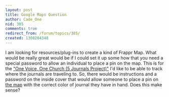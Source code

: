 ```yaml
---
layout: post
title: Google Maps Question
author: Cade_One
nid: 385
comments: true
redirect_from: /forum/topics/385/
created: 1308204348
---
```

<p>I am looking for resources/plug-ins to create a kind of Frappr Map. What would be really great would be if I could set it up some how that you need a special password to allow an individual to place a pin on the map. This is for the <a href="http://kck.st/diYY83" target="_blank" title="Kickstarter">"One Voice, One Church (5 Journals Project)"</a> I'd like to be able to track where the journals are traveling to. So, there would be instructions and a password on the inside cover that would allow someone to place a pin on <a href="http://maps.google.com/maps/ms?msa=0&amp;msid=207999485412981009845.000490420fa7a24907931&amp;hl=en&amp;ie=UTF8&amp;ll=41.07314,-82.677612&amp;spn=1.538398,3.56781&amp;z=9" target="_blank">the map</a> with the correct color of journal they have in hand. Does this make sense?</p>
